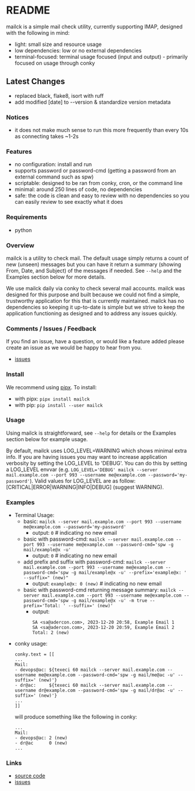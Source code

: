 # README

mailck is a simple mail check utility, currently supporting IMAP, designed with the following in mind:

- light: small size and resource usage
- low dependencies: low or no external dependencies
- terminal-focused: terminal usage focused (input and output) - primarily focused on usage through conky


## Latest Changes

- replaced black, flake8, isort with ruff
- add modified [date] to --version & standardize version metadata


### Notices

- it does not make much sense to run this more frequently than every 10s as connecting takes ~1-2s


### Features

- no configuration: install and run
- supports password or password-cmd (getting a password from an external command such as spw)
- scriptable: designed to be ran from conky, cron, or the command line
- minimal: around 250 lines of code, no dependencies
- safe: the code is clean and easy to review with no dependencies so you can easily review to see exactly what it does


### Requirements

- python


### Overview

mailck is a utility to check mail. The default usage simply returns a count of new (unseen) messages but you can have it return a summary (showing From, Date, and Subject) of the messages if needed. See `--help` and the Examples section below for more details.

We use mailck daily via conky to check several mail accounts. mailck was designed for this purpose and built because we could not find a simple, trustworthy application for this that is currently maintained. mailck has no dependencies so keeping it up-to-date is simple but we strive to keep the application functioning as designed and to address any issues quickly.


### Comments / Issues / Feedback

If you find an issue, have a question, or would like a feature added please create an issue as we would be happy to hear from you.

- [issues](https://gitlab.com/drad/mailck/-/issues)


### Install

We recommend using [pipx](https://github.com/pypa/pipx). To install:

- with pipx: `pipx install mailck`
- with pip: `pip install --user mailck`


### Usage

Using mailck is straightforward, see `--help` for details or the Examples section below for example usage.

By default, mailck uses LOG_LEVEL=WARNING which shows minimal extra info. If you are having issues you may want to increase application verbosity by setting the LOG_LEVEL to 'DEBUG'. You can do this by setting a LOG_LEVEL envvar (e.g. `LOG_LEVEL='DEBUG' mailck --server mail.example.com --port 993 --username me@example.com --password='my-password'`). Valid values for LOG_LEVEL are as follow: [CRITICAL|ERROR|WARNING|INFO|DEBUG] (suggest WARNING).


### Examples

- Terminal Usage:
    - basic: `mailck --server mail.example.com --port 993 --username me@example.com --password='my-password'`
        + output: `0`  # indicating no new email
    - basic with password-cmd: `mailck --server mail.example.com --port 993 --username me@example.com --password-cmd='spw -g mail/example@x -u'`
        + output: `0`  # indicating no new email
    - add prefix and suffix with password-cmd: `mailck --server mail.example.com --port 993 --username me@example.com --password-cmd='spw -g mail/example@x -u' --prefix='example@x: ' --suffix=" (new)"`
        + output: `example@x: 0 (new)`   # indicating no new email
    - basic with password-cmd returning message summary: `mailck --server mail.example.com --port 993 --username me@example.com --password-cmd='spw -g mail/example@x -u' -m true --prefix='Total: ' --suffix=' (new)'`
        + output:
            ```
            SA <sa@adercon.com>, 2023-12-20 20:58, Example Email 1
            SA <sa@adercon.com>, 2023-12-20 20:59, Example Email 2
            Total: 2 (new)
            ```
- conky usage:
    ```
    conky.text = [[
    ...
    Mail:
    - devops@ac: ${texeci 60 mailck --server mail.example.com --username me@example.com --password-cmd='spw -g mail/me@ac -u' --suffix=' (new)'}
    - dr@ac:     ${texeci 60 mailck --server mail.example.com --username dr@example.com --password-cmd='spw -g mail/dr@ac -u' --suffix=' (new)'}
    ...
    ]]
    ```
    will produce something like the following in conky:
    ```
    ...
    Mail:
    - devops@ac: 2 (new)
    - dr@ac      0 (new)
    ...
    ```


### Links

- [source code](https://gitlab.com/drad/mailck)
- [issues](https://gitlab.com/drad/mailck/-/issues)
